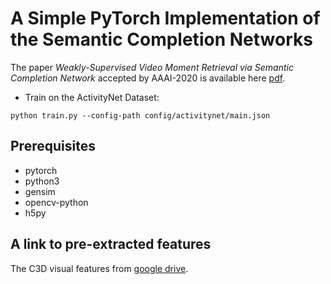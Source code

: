# A Simple PyTorch Implementation of the Semantic Completion Networks 

The paper *Weakly-Supervised Video Moment Retrieval via Semantic Completion Network* accepted by AAAI-2020 is available here [pdf](https://arxiv.org/abs/1911.08199).

+ Train on the ActivityNet Dataset:
```
python train.py --config-path config/activitynet/main.json
```

## Prerequisites
- pytorch
- python3
- gensim
- opencv-python
- h5py


## A link to pre-extracted features
The C3D visual features from [google drive](https://drive.google.com/drive/folders/1D3nav3TKZmYNHvSLBgDt1vpBUXoV2MRv?usp=sharing).
